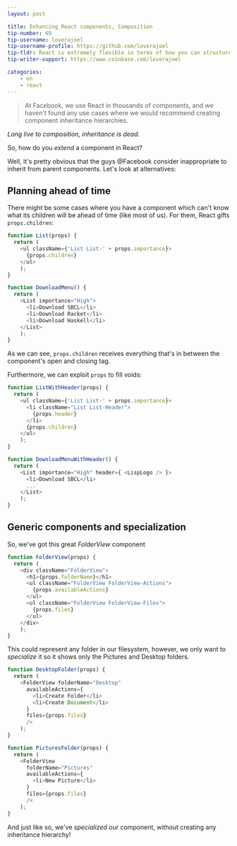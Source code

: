 ```yaml
---
layout: post

title: Enhancing React components, Composition
tip-number: 69
tip-username: loverajoel 
tip-username-profile: https://github.com/loverajoel
tip-tldr: React is extremely flexible in terms of how you can structure your components, but this pattern will make your apps more efficient.
tip-writer-support: https://www.coinbase.com/loverajoel

categories:
    - en
    - react
---
```


> At Facebook, we use React in thousands of components, and we haven't found any
> use cases where we would recommend creating component inheritance hierarchies.

*Long live to composition, inheritance is dead.*

So, how do you *extend* a component in React?

Well, it's pretty obvious that the guys @Facebook consider inappropriate to
inherit from parent components. Let's look at alternatives:

## Planning ahead of time
There might be some cases where you have a component which can't know what its
children will be ahead of time (like most of us). For them, React gifts
`props.children`:

``` javascript
function List(props) {
  return (
    <ul className={'List List-' + props.importance}>
      {props.children}
    </ul>
    );
}

function DownloadMenu() {
  return (
    <List importance="High">
      <li>Download SBCL</li>
      <li>Download Racket</li>
      <li>Download Haskell</li>
    </List>
    );
}
```

As we can see, `props.children` receives everything that's in between the
component's open and closing tag.

Furthermore, we can exploit `props` to fill voids:

``` javascript
function ListWithHeader(props) {
  return (
    <ul className={'List List-' + props.importance}>
      <li className="List List-Header">
        {props.header}
      </li>
      {props.children}
    </ul>
    );
}

function DownloadMenuWithHeader() {
  return (
    <List importance="High" header={ <LispLogo /> }>
      <li>Download SBCL</li>
      ...
    </List>
    );
}
```

## Generic components and specialization
So, we've got this great *FolderView* component

``` javascript
function FolderView(props) {
  return (
    <div className="FolderView">
      <h1>{props.folderName}</h1>
      <ul className="FolderView FolderView-Actions">
        {props.availableActions}
      </ul>
      <ul className="FolderView FolderView-Files">
        {props.files}
      </ul>
    </div>
    );
}
```
This could represent any folder in our filesystem, however, we only want to
*specialize* it so it shows only the Pictures and Desktop folders.

``` javascript
function DesktopFolder(props) {
  return (
    <FolderView folderName="Desktop"
      availableActions={
        <li>Create Folder</li>
        <li>Create Document</li>
      }
      files={props.files}
      />
    );
}

function PicturesFolder(props) {
  return (
    <FolderView
      folderName="Pictures"
      availableActions={
        <li>New Picture</li>
      }
      files={props.files}
      />
    );
}
```

And just like so, we've *specialized* our component, without creating any
inheritance hierarchy!
